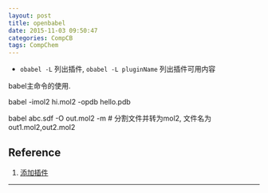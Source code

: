 ```yaml
---
layout: post
title: openbabel
date: 2015-11-03 09:50:47
categories: CompCB
tags: CompChem
---
```


- `obabel -L` 列出插件, `obabel -L pluginName` 列出插件可用内容

babel主命令的使用.

babel -imol2 hi.mol2 -opdb hello.pdb

babel abc.sdf -O out.mol2 -m # 分割文件并转为mol2, 文件名为out1.mol2,out2.mol2

## Reference

1. [添加插件](http://open-babel.readthedocs.org/en/latest/WritePlugins/index.html)

------
